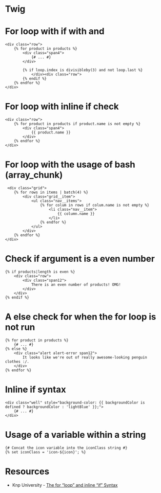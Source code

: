 Twig
====

# For loop with if with and

```twig
<div class="row">
    {% for product in products %}
        <div class="span4">
            {# ... #}
        </div>

        {% if loop.index is divisibleby(3) and not loop.last %}
            </div><div class="row">
        {% endif %}
    {% endfor %}
</div>
```

# For loop with inline if check

```twig
<div class="row">
    {% for product in products if product.name is not empty %}
        <div class="span4">
            {{ product.name }}
        </div>
    {% endfor %}
</div>
```

# For loop with the usage of bash (array_chunk)

```twig
 <div class="grid">
    {% for rows in items | batch(4) %}
        <div class="grid__item">
            <ul class="nav__items">
                {% for colum in rows if colum.name is not empty %}
                    <li class="nav__item">
                        {{ column.name }}
                    </li>
                {% endfor %}
            </ul>
        </div>
    {% endfor %}
</div>
```

# Check if argument is a even number

```twig
{% if products|length is even %}
    <div class="row">
        <div class="span12">
            There is an even number of products! OMG!
        </div>
    </div>
{% endif %}
```

# A else check for when the for loop is not run

```twig
{% for product in products %}
    {# ... #}
{% else %}
    <div class="alert alert-error span12">
        It looks like we're out of really awesome-looking penguin clothes :/.
    </div>
{% endfor %}
```

# Inline if syntax

```twig
<div class="well" style="background-color: {{ backgroundColor is defined ? backgroundColor : 'lightBlue' }};">
    {# ... #}
</div>
```

# Usage of a variable within a string

```twig
{# Concat the icon variable into the iconClass string #}
{% set iconClass = 'icon-${icon}'; %}
```

# Resources
- Knp University - [The for “loop” and inline “if” Syntax](https://knpuniversity.com/screencast/twig/for-loop-inline-if)